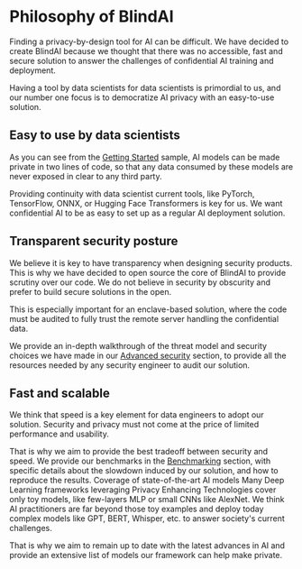 # Philosophy of BlindAI

Finding a privacy-by-design tool for AI can be difficult. We have decided to create BlindAI because we thought that there was no accessible, fast and secure solution to answer the challenges of confidential AI training and deployment.

Having a tool by data scientists for data scientists is primordial to us, and our number one focus is to democratize AI privacy with an easy-to-use solution.

## Easy to use by data scientists
As you can see from the [Getting Started](../../index.md) sample, AI models can be made private in two lines of code, so that any data consumed by these models are never exposed in clear to any third party.

Providing continuity with data scientist current tools, like PyTorch, TensorFlow, ONNX, or Hugging Face Transformers is key for us. We want confidential AI to be as easy to set up as a regular AI deployment solution.

## Transparent security posture
We believe it is key to have transparency when designing security products. This is why we have decided to open source the core of BlindAI to provide scrutiny over our code. We do not believe in security by obscurity and prefer to build secure solutions in the open.

This is especially important for an enclave-based solution, where the code must be audited to fully trust the remote server handling the confidential data.

We provide an in-depth walkthrough of the threat model and security choices we have made in our [Advanced security](../../docs/advanced-security/threat-model.md) section, to provide all the resources needed by any security engineer to audit our solution.

## Fast and scalable
We think that speed is a key element for data engineers to adopt our solution. Security and privacy must not come at the price of limited performance and usability.

That is why we aim to provide the best tradeoff between security and speed. We provide our benchmarks in the [Benchmarking](../../docs/benchmarks.md) section, with specific details about the slowdown induced by our solution, and how to reproduce the results.
Coverage of state-of-the-art AI models
Many Deep Learning frameworks leveraging Privacy Enhancing Technologies cover only toy models, like few-layers MLP or small CNNs like AlexNet.
We think AI practitioners are far beyond those toy examples and deploy today complex models like GPT, BERT, Whisper, etc. to answer society's current challenges.

That is why we aim to remain up to date with the latest advances in AI and provide an extensive list of models our framework can help make private.
